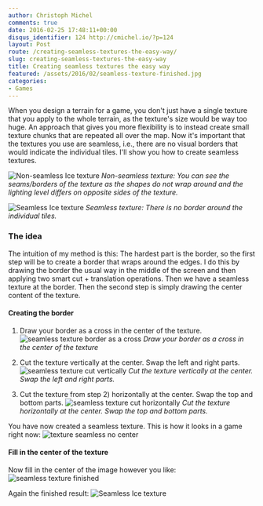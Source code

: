 ```yaml
---
author: Christoph Michel
comments: true
date: 2016-02-25 17:48:11+00:00
disqus_identifier: 124 http://cmichel.io/?p=124
layout: Post
route: /creating-seamless-textures-the-easy-way/
slug: creating-seamless-textures-the-easy-way
title: Creating seamless textures the easy way
featured: /assets/2016/02/seamless-texture-finished.jpg
categories:
- Games
---
```

When you design a terrain for a game, you don't just have a single texture that you apply to the whole terrain, as the texture's size would be way too huge. An approach that gives you more flexibility is to instead create small texture chunks that are repeated all over the map. Now it's important that the textures you use are seamless, i.e., there are no visual borders that would indicate the individual tiles. I'll show you how to create seamless textures.

![Non-seamless Ice texture](/assets/2016/02/bad-ice-texture-1024x547.jpg)
_Non-seamless texture: You can see the seams/borders of the texture as the shapes do not wrap around and the lighting level differs on opposite sides of the texture._

![Seamless Ice texture](/assets/2016/02/seamless-ice-texture-1024x546.png)
_Seamless texture: There is no border around the individual tiles._


### The idea

The intuition of my method is this:
The hardest part is the border, so the first step will be to create a border that wraps around the edges. I do this by drawing the border the usual way in the middle of the screen and then applying two smart cut + translation operations. Then we have a seamless texture at the border. Then the second step is simply drawing the center content of the texture.

#### Creating the border
  1. Draw your border as a cross in the center of the texture.
  ![seamless texture border as a cross](/assets/2016/02/seamless-texture-cross.jpg)
  _Draw your border as a cross in the center of the texture_

  2. Cut the texture vertically at the center. Swap the left and right parts.
  ![seamless texture cut vertically](/assets/2016/02/seamless-texture-cut-vertically.jpg)
  _Cut the texture vertically at the center. Swap the left and right parts._

  3. Cut the texture from step 2) horizontally at the center. Swap the top and bottom parts.
  ![seamless texture cut horizontally](/assets/2016/02/seamless-texture-cut-horizontally.jpg)
  _Cut the texture horizontally at the center. Swap the top and bottom parts._


You have now created a seamless texture. This is how it looks in a game right now:
![texture seamless no center](/assets/2016/02/texture-seamless-no-center-1024x545.jpg)


#### Fill in the center of the texture

Now fill in the center of the image however you like:
![seamless texture finished](/assets/2016/02/seamless-texture-finished.jpg)

Again the finished result:
![Seamless Ice texture](/assets/2016/02/seamless-ice-texture-1024x546.png)
